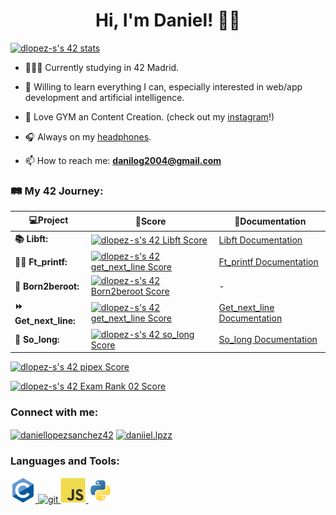 <h1 align="center">Hi, I'm Daniel! 👋🏼</h1>

[![dlopez-s's 42 stats](https://badge42.vercel.app/api/v2/cl98qkwbk00160gliy0vl56v7/stats?cursusId=21&coalitionId=66)](https://github.com/JaeSeoKim/badge42)

- 👨🏽‍💻 Currently studying in 42 Madrid.

- 🧠 Willing to learn everything I can, especially interested in web/app development and artificial intelligence.

- 🔱 Love GYM an Content Creation. (check out my [instagram](https://www.instagram.com/daniiel.lpzz/)!)

- 🎧 Always on my [headphones](https://open.spotify.com/user/danilog2004?si=747980df34604ae8).

- 📫 How to reach me: **danilog2004@gmail.com**



### 🛤 My 42 Journey:
| 💻Project | 💯Score | 📝Documentation |
|------|-------|------------------|
|**📚 Libft:** | [![dlopez-s's 42 Libft Score](https://badge42.vercel.app/api/v2/cl98qkwbk00160gliy0vl56v7/project/2779635)](https://github.com/JaeSeoKim/badge42)   | [Libft Documentation](https://lopezz.notion.site/Libft-1bf9895b15d1483e9b1e65f5ad772ad1) |
| **✍🏼 Ft_printf:** | [![dlopez-s's 42 get_next_line Score](https://badge42.vercel.app/api/v2/cl98qkwbk00160gliy0vl56v7/project/2823240)](https://github.com/JaeSeoKim/badge42)| [Ft_printf Documentation](https://lopezz.notion.site/ft_printf-9c630cb251fd44e68da75dc26f0b65bb) |
| **🤖 Born2beroot:** | [![dlopez-s's 42 Born2beroot Score](https://badge42.vercel.app/api/v2/cl98qkwbk00160gliy0vl56v7/project/2823239)](https://github.com/JaeSeoKim/badge42)| - |
| **⏩ Get_next_line:** | [![dlopez-s's 42 get_next_line Score](https://badge42.vercel.app/api/v2/cl98qkwbk00160gliy0vl56v7/project/2823240)](https://github.com/JaeSeoKim/badge42)| [Get_next_line Documentation](https://lopezz.notion.site/get_next_line-795c53c62f364747a4efa9ede06659be) |
| **👾 So_long:** | [![dlopez-s's 42 so_long Score](https://badge42.vercel.app/api/v2/cl98qkwbk00160gliy0vl56v7/project/2875212)](https://github.com/JaeSeoKim/badge42)| [So_long Documentation](https://lopezz.notion.site/so_long-f7b775ca98cc46e789135916332fb45c) |


[![dlopez-s's 42 pipex Score](https://badge42.vercel.app/api/v2/cl98qkwbk00160gliy0vl56v7/project/2998481)](https://github.com/JaeSeoKim/badge42)


[![dlopez-s's 42 Exam Rank 02 Score](https://badge42.vercel.app/api/v2/cl98qkwbk00160gliy0vl56v7/project/2914437)](https://github.com/JaeSeoKim/badge42)

<h3 align="left">Connect with me:</h3>
<p align="left">
<a href="https://linkedin.com/in/daniellopezsanchez42" target="blank"><img align="center" src="https://raw.githubusercontent.com/rahuldkjain/github-profile-readme-generator/master/src/images/icons/Social/linked-in-alt.svg" alt="daniellopezsanchez42" height="30" width="40" /></a>
<a href="https://instagram.com/daniiel.lpzz" target="blank"><img align="center" src="https://raw.githubusercontent.com/rahuldkjain/github-profile-readme-generator/master/src/images/icons/Social/instagram.svg" alt="daniiel.lpzz" height="30" width="40" /></a>
</p>

<h3 align="left">Languages and Tools:</h3>
<p align="left"> <a href="https://www.cprogramming.com/" target="_blank" rel="noreferrer"> <img src="https://raw.githubusercontent.com/devicons/devicon/master/icons/c/c-original.svg" alt="c" width="40" height="40"/> </a> <a href="https://git-scm.com/" target="_blank" rel="noreferrer"> <img src="https://www.vectorlogo.zone/logos/git-scm/git-scm-icon.svg" alt="git" width="40" height="40"/> </a> <a href="https://developer.mozilla.org/en-US/docs/Web/JavaScript" target="_blank" rel="noreferrer"> <img src="https://raw.githubusercontent.com/devicons/devicon/master/icons/javascript/javascript-original.svg" alt="javascript" width="40" height="40"/> </a> <a href="https://www.python.org" target="_blank" rel="noreferrer"> <img src="https://raw.githubusercontent.com/devicons/devicon/master/icons/python/python-original.svg" alt="python" width="40" height="40"/> </a> </p>
